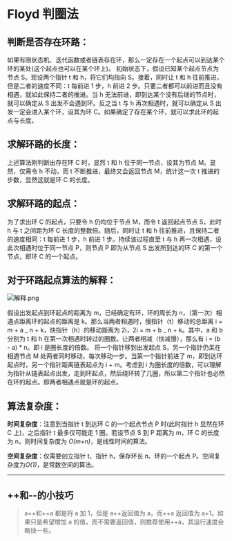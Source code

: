 # Floyd 判圈法

## 判断是否存在环路：

如果有限状态机、迭代函数或者链表存在环，那么一定存在一个起点可以到达某个环的某处(这个起点也可以在某个环上)。
初始状态下，假设已知某个起点节点为节点 S。现设两个指针 t 和 h，将它们均指向 S。接着，同时让 t 和 h 往前推进，但是二者的速度不同：t 每前进 1 步，h 前进 2 步。只要二者都可以前进而且没有相遇，就如此保持二者的推进。当 h 无法前进，即到达某个没有后继的节点时，就可以确定从 S 出发不会遇到环。反之当 t 与 h 再次相遇时，就可以确定从 S 出发一定会进入某个环，设其为环 C。如果确定了存在某个环，就可以求此环的起点与长度。

## 求解环路的长度：

上述算法刚判断出存在环 C 时，显然 t 和 h 位于同一节点，设其为节点 M。显然，仅需令 h 不动，而 t 不断推进，最终又会返回节点 M，统计这一次 t 推进的步数，显然这就是环 C 的长度。

## 求解环路的起点：

为了求出环 C 的起点，只要令 h 仍均位于节点 M，而令 t 返回起点节点 S，此时 h 与 t 之间距为环 C 长度的整数倍。随后，同时让 t 和 h 往前推进，且保持二者的速度相同：t 每前进 1 步，h 前进 1 步。持续该过程直至 t 与 h 再一次相遇，设此次相遇时位于同一节点 P，则节点 P 即为从节点 S 出发所到达的环 C 的第一个节点，即环 C 的一个起点。

## 对于环路起点算法的解释：

![解释.png](https://images2017.cnblogs.com/blog/885804/201708/885804-20170813223929242-1014504085.png "解释.png")

假设出发起点到环起点的距离为 m，已经确定有环，环的周长为 n，（第一次）相遇点距离环的起点的距离是 k。那么当两者相遇时，慢指针（t）移动的总距离 i = m + a _ n + k，快指针（h）的移动距离为 2i，2i = m + b _ n + k。其中，a 和 b 分别为 t 和 h 在第一次相遇时转过的圈数。让两者相减（快减慢），那么有 i = (b - a) \* n。即 i 是圈长度的倍数。
将一个指针移到出发起点 S，另一个指针仍呆在相遇节点 M 处两者同时移动，每次移动一步。当第一个指针前进了 m，即到达环起点时，另一个指针距离链表起点为 i + m。考虑到 i 为圈长度的倍数，可以理解为指针从链表起点出发，走到环起点，然后绕环转了几圈，所以第二个指针也必然在环的起点。即两者相遇点就是环的起点。

## 算法复杂度：

**时间复杂度**：注意到当指针 t 到达环 C 的一个起点节点 P 时(此时指针 h 显然在环 C 上)，之后指针 t 最多仅可能走 1 圈。若设节点 S 到 P 距离为 m，环 C 的长度为 n，则时间复杂度为 _O(m+n)_，是线性时间的算法。

**空间复杂度**：仅需要创立指针 t、指针 h，保存环长 n、环的一个起点 P。空间复杂度为*O(1)*，是常数空间的算法。

---

## ++和--的小技巧

> a++和++a 都是将 a 加 1，但是 a++返回值为 a，而++a 返回值为 a+1。如果只是希望增加 a 的值，而不需要返回值，则推荐使用++a，其运行速度会略快一些。
